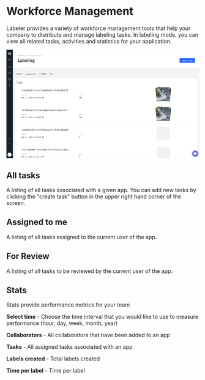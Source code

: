 # Workforce Management

Labeler provides a variety of workforce management tools that help your company to distribute and manage labeling tasks. In labeling mode, you can view all related tasks, activities and statistics for your application.

![](../../images/workforce_management.jpg)

## All tasks

A listing of all tasks associated with a given app. You can add new tasks by clicking the "create task" button in the upper right hand corner of the screen.

## Assigned to me

A listing of all tasks assigned to the current user of the app.

## For Review

A listing of all tasks to be reviewed by the current user of the app.

## Stats

Stats provide performance metrics for your team


**Select time** - Choose the time interval that you would like to use to measure performance (hour, day, week, month, year)

**Collaborators** - All collaborators that have been added to an app

**Tasks** - All assigned tasks associated with an app

**Labels created** - Total labels created

**Time per label** - Time per label
